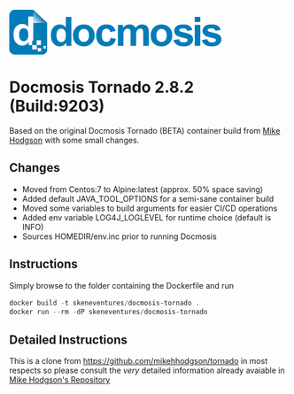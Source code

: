 ![Docmosis](https://raw.githubusercontent.com/mikehhodgson/tornado/master/images/docmosis.png)

# Docmosis Tornado 2.8.2 (Build:9203)

Based on the original Docmosis Tornado (BETA) container build from [Mike Hodgson](https://github.com/mikehhodgson/tornado)
with some small changes.

## Changes

* Moved from Centos:7 to Alpine:latest (approx. 50% space saving)
* Added default JAVA_TOOL_OPTIONS for a semi-sane container build
* Moved some variables to build arguments for easier CI/CD operations
* Added env variable LOG4J_LOGLEVEL for runtime choice (default is INFO)
* Sources HOMEDIR/env.inc prior to running Docmosis

## Instructions

Simply browse to the folder containing the Dockerfile and run

```powershell
docker build -t skeneventures/docmosis-tornado .
docker run --rm -dP skeneventures/docmosis-tornado
```

## Detailed Instructions

This is a clone from https://github.com/mikehhodgson/tornado in most respects so
please consult the _very_ detailed information already avaiable in
[Mike Hodgson's Repository](https://github.com/mikehhodgson/tornado/blob/master/README.md)

